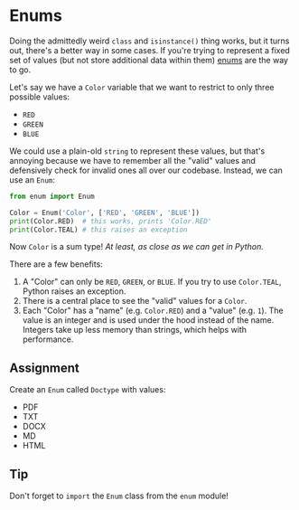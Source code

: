 # Enums

Doing the admittedly weird `class` and `isinstance()` thing works, but it turns out, there's a better way in some cases. If you're trying to represent a fixed set of values (but not store additional data within them) [enums](https://docs.python.org/3/library/enum.html) are the way to go.

Let's say we have a `Color` variable that we want to restrict to only three possible values:

- `RED`
- `GREEN`
- `BLUE`

We could use a plain-old `string` to represent these values, but that's annoying because we have to remember all the "valid" values and defensively check for invalid ones all over our codebase. Instead, we can use an `Enum`:

```py
from enum import Enum

Color = Enum('Color', ['RED', 'GREEN', 'BLUE'])
print(Color.RED)  # this works, prints 'Color.RED'
print(Color.TEAL) # this raises an exception
```

Now `Color` is a sum type! _At least, as close as we can get in Python._

There are a few benefits:

1. A "Color" can only be `RED`, `GREEN`, or `BLUE`. If you try to use `Color.TEAL`, Python raises an exception.
2. There is a central place to see the "valid" values for a `Color`.
3. Each "Color" has a "name" (e.g. `Color.RED`) and a "value" (e.g. `1`). The value is an integer and is used under the hood instead of the name. Integers take up less memory than strings, which helps with performance.

## Assignment

Create an `Enum` called `Doctype` with values:

- PDF
- TXT
- DOCX
- MD
- HTML

## Tip

Don't forget to `import` the `Enum` class from the `enum` module!